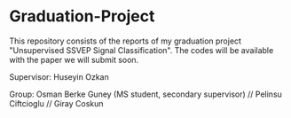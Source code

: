 # Graduation-Project

This repository consists of the reports of my graduation project "Unsupervised SSVEP Signal Classification". The codes will be available with the paper we will submit soon. 

Supervisor: Huseyin Ozkan

Group: 
Osman Berke Guney (MS student, secondary supervisor) //
Pelinsu Ciftcioglu //
Giray Coskun


